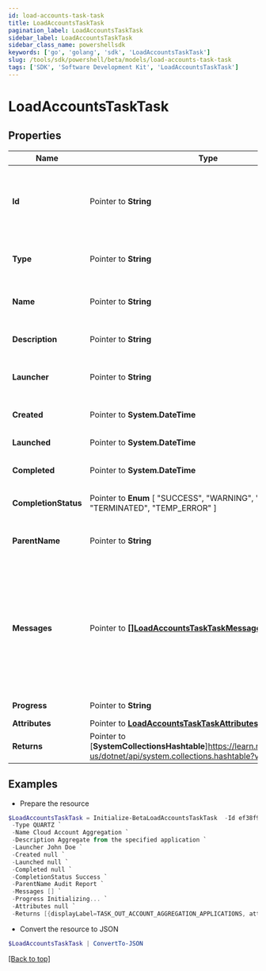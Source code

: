 ```yaml
---
id: load-accounts-task-task
title: LoadAccountsTaskTask
pagination_label: LoadAccountsTaskTask
sidebar_label: LoadAccountsTaskTask
sidebar_class_name: powershellsdk
keywords: ['go', 'golang', 'sdk', 'LoadAccountsTaskTask'] 
slug: /tools/sdk/powershell/beta/models/load-accounts-task-task
tags: ['SDK', 'Software Development Kit', 'LoadAccountsTaskTask']
---
```



# LoadAccountsTaskTask

## Properties

Name | Type | Description | Notes
------------ | ------------- | ------------- | -------------
**Id** |  Pointer to **String** | System-generated unique ID of the task this taskStatus represents | [optional] 
**Type** |  Pointer to **String** | Type of task this task represents | [optional] 
**Name** |  Pointer to **String** | The name of the aggregation process | [optional] 
**Description** |  Pointer to **String** | The description of the task | [optional] 
**Launcher** |  Pointer to **String** | The user who initiated the task | [optional] 
**Created** |  Pointer to **System.DateTime** | The Task creation date | [optional] 
**Launched** |  Pointer to **System.DateTime** | The task start date | [optional] 
**Completed** |  Pointer to **System.DateTime** | The task completion date | [optional] 
**CompletionStatus** |  Pointer to  **Enum** [  "SUCCESS",    "WARNING",    "ERROR",    "TERMINATED",    "TEMP_ERROR" ] | Task completion status. | [optional] 
**ParentName** |  Pointer to **String** | Name of the parent task if exists. | [optional] 
**Messages** |  Pointer to [**[]LoadAccountsTaskTaskMessagesInner**](load-accounts-task-task-messages-inner) | List of the messages dedicated to the report.  From task definition perspective here usually should be warnings or errors. | [optional] 
**Progress** |  Pointer to **String** | Current task state. | [optional] 
**Attributes** |  Pointer to [**LoadAccountsTaskTaskAttributes**](load-accounts-task-task-attributes) |  | [optional] 
**Returns** |  Pointer to [**SystemCollectionsHashtable**]https://learn.microsoft.com/en-us/dotnet/api/system.collections.hashtable?view=net-8.0 | Return values from the task | [optional] 

## Examples

- Prepare the resource
```powershell
$LoadAccountsTaskTask = Initialize-BetaLoadAccountsTaskTask  -Id ef38f94347e94562b5bb8424a56397d8 `
 -Type QUARTZ `
 -Name Cloud Account Aggregation `
 -Description Aggregate from the specified application `
 -Launcher John Doe `
 -Created null `
 -Launched null `
 -Completed null `
 -CompletionStatus Success `
 -ParentName Audit Report `
 -Messages [] `
 -Progress Initializing... `
 -Attributes null `
 -Returns [{displayLabel=TASK_OUT_ACCOUNT_AGGREGATION_APPLICATIONS, attributeName=applications}, {displayLabel=TASK_OUT_ACCOUNT_AGGREGATION_TOTAL, attributeName=total}, {displayLabel=TASK_OUT_ACCOUNT_AGGREGATION_OPTIMIZED, attributeName=optimizedAggregation}, {displayLabel=TASK_OUT_ACCOUNT_AGGREGATION_IGNORED, attributeName=ignored}, {displayLabel=TASK_OUT_UNCHANGED_ACCOUNTS, attributeName=optimized}, {displayLabel=TASK_OUT_ACCOUNT_AGGREGATION_CREATED, attributeName=created}, {displayLabel=TASK_OUT_ACCOUNT_AGGREGATION_UPDATED, attributeName=updated}, {displayLabel=TASK_OUT_ACCOUNT_AGGREGATION_DELETED, attributeName=deleted}, {displayLabel=TASK_OUT_ACCOUNT_AGGREGATION_MANAGER_CHANGES, attributeName=managerChanges}, {displayLabel=TASK_OUT_ACCOUNT_AGGREGATION_BUSINESS_ROLE_CHANGES, attributeName=detectedRoleChanges}, {displayLabel=TASK_OUT_ACCOUNT_AGGREGATION_EXCEPTION_CHANGES, attributeName=exceptionChanges}, {displayLabel=TASK_OUT_ACCOUNT_AGGREGATION_POLICIES, attributeName=policies}, {displayLabel=TASK_OUT_ACCOUNT_AGGREGATION_POLICY_VIOLATIONS, attributeName=policyViolations}, {displayLabel=TASK_OUT_ACCOUNT_AGGREGATION_POLICY_NOTIFICATIONS, attributeName=policyNotifications}, {displayLabel=TASK_OUT_ACCOUNT_AGGREGATION_SCORES_CHANGED, attributeName=scoresChanged}, {displayLabel=TASK_OUT_ACCOUNT_AGGREGATION_SNAPSHOTS_CREATED, attributeName=snapshotsCreated}, {displayLabel=TASK_OUT_ACCOUNT_AGGREGATION_SCOPES_CREATED, attributeName=scopesCreated}, {displayLabel=TASK_OUT_ACCOUNT_AGGREGATION_SCOPES_CORRELATED, attributeName=scopesCorrelated}, {displayLabel=TASK_OUT_ACCOUNT_AGGREGATION_SCOPES_SELECTED, attributeName=scopesSelected}, {displayLabel=TASK_OUT_ACCOUNT_AGGREGATION_SCOPES_DORMANT, attributeName=scopesDormant}, {displayLabel=TASK_OUT_ACCOUNT_AGGREGATION_UNSCOPED_IDENTITIES, attributeName=unscopedIdentities}, {displayLabel=TASK_OUT_ACCOUNT_AGGREGATION_CERTIFICATIONS_CREATED, attributeName=certificationsCreated}, {displayLabel=TASK_OUT_ACCOUNT_AGGREGATION_CERTIFICATIONS_DELETED, attributeName=certificationsDeleted}, {displayLabel=TASK_OUT_ACCOUNT_AGGREGATION_APPLICATIONS_GENERATED, attributeName=applicationsGenerated}, {displayLabel=TASK_OUT_ACCOUNT_AGGREGATION_MANAGED_ATTRIBUTES_PROMOTED, attributeName=managedAttributesCreated}, {displayLabel=TASK_OUT_ACCOUNT_AGGREGATION_MANAGED_ATTRIBUTES_PROMOTED_BY_APP, attributeName=managedAttributesCreatedByApplication}, {displayLabel=TASK_OUT_ACCOUNT_AGGREGATION_IDENTITYENTITLEMENTS_CREATED, attributeName=identityEntitlementsCreated}, {displayLabel=TASK_OUT_ACCOUNT_AGGREGATION_GROUPS_CREATED, attributeName=groupsCreated}]
```

- Convert the resource to JSON
```powershell
$LoadAccountsTaskTask | ConvertTo-JSON
```


[[Back to top]](#) 

